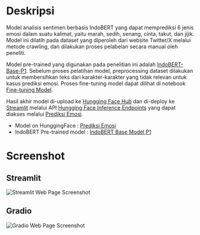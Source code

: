 # Deskripsi

Model analisis sentimen berbasis IndoBERT yang dapat memprediksi 6 jenis emosi dalam suatu kalimat, yaitu marah, sedih, senang, cinta, takut, dan jijik. Model ini dilatih pada dataset yang diperoleh dari website Twitter/X  melalui metode crawling, dan dilakukan proses pelabelan secara manual oleh peneliti. 

Model pre-trained yang digunakan pada penelitian ini adalah [IndoBERT-Base-P1](https://huggingface.co/indobenchmark/indobert-base-p1 ). Sebelum proses pelatihan model, preprocessing dataset dilakukan untuk membersihkan teks dari karakter-karakter yang tidak relevan untuk kasus prediksi emosi. Proses fine-tuning model dapat dilihat di notebook [Fine-tuning Model](https://github.com/azizp128/prediksi-emosi-indobert/blob/main/model/FineTuning_Emot_6_labels.ipynb).

Hasil akhir model di-upload ke [Hungging Face Hub](https://huggingface.co/docs/hub/en/index) dan di-deploy ke [Streamlit](https://streamlit.io/) melalui API [Hungging Face Inference Endpoints](https://huggingface.co/inference-endpoints/dedicated) yang dapat diakses melalui [Prediksi Emosi](https://prediksi-emosi-indobert.streamlit.app/).

- Model on HunggingFace : [Prediksi Emosi](https://huggingface.co/azizp128/prediksi-emosi-indobert)
- IndoBERT Pre-trained model : [IndoBERT Base Model P1](https://huggingface.co/indobenchmark/indobert-base-p1)

# Screenshot
## Streamlit
![Streamlit Web Page Screenshot](https://raw.githubusercontent.com/azizp128/prediksi-emosi-indobert/refs/heads/main/assets/streamlit-screenshot.png)

## Gradio
![Gradio Web Page Screenshot](https://raw.githubusercontent.com/azizp128/prediksi-emosi-indobert/refs/heads/main/assets/gradio-screenshot.png)
